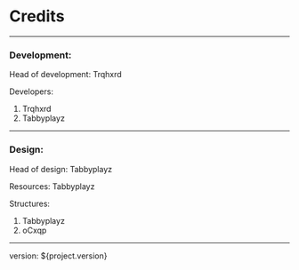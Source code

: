 # Credits

---

### Development:

Head of development: Trqhxrd

Developers:

1. Trqhxrd
1. Tabbyplayz

---

### Design:

Head of design: Tabbyplayz

Resources: Tabbyplayz

Structures:

1. Tabbyplayz
1. oCxqp

---

version: ${project.version}